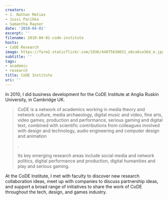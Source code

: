 ```yaml
---
creators:
- J. Nathan Matias
- Jussi Parikka
- Samantha Rayner
date: '2010-04-01'
excerpt: ''
filename: 2010-04-01-code-institute
hosts:
- CoDE Research
image: https://farm2.staticflickr.com/1936/44875638651_e6ca6ce36d_m.jpg
subtitle: ''
tags:
- academic
- research
title: CoDE Institute
uri: ''
---
```


<p>In 2010, I did business development for the CoDE Institute at Anglia Ruskin University, in Cambridge UK.</p>

<blockquote><p>CoDE is a network of academics working in media theory and network culture, media archaeology, digital music and video, fine arts, video games, production and performance, serious gaming and digital text, combined with scientific contributions from colleagues involved with design and technology, audio engineering and computer design and animation</p>.

<p>Its key emerging research areas include social media and network politics, digital performance and production, digital humanities and play and serious gaming.</p></blockquote>

<p>At the CoDE Institute, I met with faculty to discover new research collaboration ideas, meet up with companies to discuss partnership ideas, and support a broad range of initiatives to share the work of CoDE throughout the tech, design, and games industry.</p>
